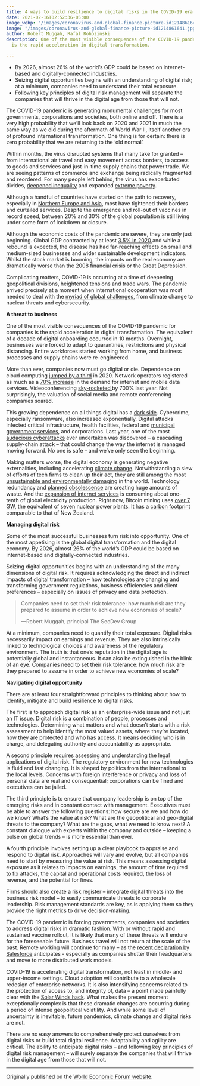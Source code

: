 ```yaml
---
title: 4 ways to build resilience to digital risks in the COVID-19 era
date: 2021-02-16T02:52:36-05:00
image_webp: "/images/coronavirus-and-global-finance-picture-id1214861641.webp"
image: "/images/coronavirus-and-global-finance-picture-id1214861641.jpg"
author: Robert Muggah, Rafal Rohozinski
description: One of the most visible consequences of the COVID-19 pandemic for companies
  is the rapid acceleration in digital transformation.

---
```

* By 2026, almost 26% of the world’s GDP could be based on internet-based and digitally-connected industries.
* Seizing digital opportunities begins with an understanding of digital risk; at a minimum, companies need to understand their total exposure.
* Following key principles of digital risk management will separate the companies that will thrive in the digital age from those that will not.

The COVID-19 pandemic is generating monumental challenges for most governments, corporations and societies, both online and off. There is a very high probability that we’ll look back on 2020 and 2021 in much the same way as we did during the aftermath of World War II, itself another era of profound international transformation. One thing is for certain: there is zero probability that we are returning to the ‘old normal’.

Within months, the virus disrupted systems that many take for granted – from international air travel and easy movement across borders, to access to goods and services and just-in-time supply chains that power trade. We are seeing patterns of commerce and exchange being radically fragmented and reordered. For many people left behind, the virus has exacerbated divides, [deepened inequality](https://urldefense.proofpoint.com/v2/url?u=https-3A__www.imf.org_external_pubs_ft_fandd_2020_09_COVID19-2Dand-2Dglobal-2Dinequality-2Djoseph-2Dstiglitz.htm&d=DwMFaQ&c=VWART3hH1Kkv_uOe9JqhCg&r=Xq1Z2JwMsfAnsSNRCGZrkgJqW1n_yblU-2kOIMzayVg&m=RYtGaT5HQQcNA9kdl0MqR7DDfFytdHVqMJ-hEaM2LKM&s=drQ-expm0EE6n_7KJB14-ngwRWOT1Nl2w1YIIkDcVDQ&e=) and expanded [extreme poverty](https://urldefense.proofpoint.com/v2/url?u=https-3A__www.worldbank.org_en_news_press-2Drelease_2020_10_07_covid-2D19-2Dto-2Dadd-2Das-2Dmany-2Das-2D150-2Dmillion-2Dextreme-2Dpoor-2Dby-2D2021&d=DwMFaQ&c=VWART3hH1Kkv_uOe9JqhCg&r=Xq1Z2JwMsfAnsSNRCGZrkgJqW1n_yblU-2kOIMzayVg&m=RYtGaT5HQQcNA9kdl0MqR7DDfFytdHVqMJ-hEaM2LKM&s=Db9qMGURrBXoBduHddbmqbrIb6FtC8-KYXeZwwuRWEA&e=).

Although a handful of countries have started on the path to recovery, especially in [Northern Europe and Asia](https://urldefense.proofpoint.com/v2/url?u=https-3A__www.wsj.com_articles_the-2Dzoom-2Dboom-2Dasia-2Dleads-2Dthe-2Dworld-2Din-2Dcovid-2D19-2Deconomic-2Drecovery-2D11605445200&d=DwMFaQ&c=VWART3hH1Kkv_uOe9JqhCg&r=Xq1Z2JwMsfAnsSNRCGZrkgJqW1n_yblU-2kOIMzayVg&m=RYtGaT5HQQcNA9kdl0MqR7DDfFytdHVqMJ-hEaM2LKM&s=gT7bQVBmUTJ2pMBTBX9PEf4iYPGOPvzWe5VZP9B1PhE&e=), most have tightened their borders and curtailed services. Despite the emergence and roll-out of vaccines in record speed, between 20% and 30% of the global population is still living under some form of lockdown or closure.

Although the economic costs of the pandemic are severe, they are only just beginning. Global GDP contracted by at least [3.5% in 2020 ](https://urldefense.proofpoint.com/v2/url?u=https-3A__www.imf.org_en_News_Articles_2021_01_28_tr012621-2Dtranscript-2Dof-2Dthe-2Dworld-2Deconomic-2Doutlook-2Dupdate-2Dpress-2Dbriefing&d=DwMFaQ&c=VWART3hH1Kkv_uOe9JqhCg&r=Xq1Z2JwMsfAnsSNRCGZrkgJqW1n_yblU-2kOIMzayVg&m=RYtGaT5HQQcNA9kdl0MqR7DDfFytdHVqMJ-hEaM2LKM&s=asKhi8XDuQ2x8PvRzQP2UfcThK6oXGOFTOWlT1o5wGE&e=)and while a rebound is expected, the disease has had far-reaching effects on small and medium-sized businesses and wider sustainable development indicators. Whilst the stock market is booming, the impacts on the real economy are dramatically worse than the 2008 financial crisis or the Great Depression.

Complicating matters, COVID-19 is occurring at a time of deepening geopolitical divisions, heightened tensions and trade wars. The pandemic arrived precisely at a moment when international cooperation was most needed to deal with the [myriad of global challenges](https://www.weforum.org/agenda/2020/04/we-need-major-cooperation-on-global-security-in-the-covid-19-era/), from climate change to nuclear threats and cybersecurity.

**A threat to business**

One of the most visible consequences of the COVID-19 pandemic for companies is the rapid acceleration in digital transformation. The equivalent of a decade of digital onboarding occurred in 10 months. Overnight, businesses were forced to adapt to quarantines, restrictions and physical distancing. Entire workforces started working from home, and business processes and supply chains were re-engineered.

More than ever, companies now must go digital or die. Dependence on cloud computing [jumped by a third](https://urldefense.proofpoint.com/v2/url?u=https-3A__techhq.com_2021_02_cloud-2Dcomputing-2Dspend-2Dincreased-2Dby-2Da-2Dthird-2Din-2D2020_&d=DwMFaQ&c=VWART3hH1Kkv_uOe9JqhCg&r=Xq1Z2JwMsfAnsSNRCGZrkgJqW1n_yblU-2kOIMzayVg&m=RYtGaT5HQQcNA9kdl0MqR7DDfFytdHVqMJ-hEaM2LKM&s=T7jmKJEviDbeD0O9S7eJu2BIBHQPDJhl83OAlrE7fBY&e=) in 2020. Network operators registered as much as a [70% increase](https://urldefense.proofpoint.com/v2/url?u=https-3A__www.forbes.com_sites_markbeech_2020_03_25_covid-2D19-2Dpushes-2Dup-2Dinternet-2Duse-2D70-2Dstreaming-2Dmore-2Dthan-2D12-2Dfirst-2Dfigures-2Dreveal_-3Fsh-3D32bbf48e3104&d=DwMFaQ&c=VWART3hH1Kkv_uOe9JqhCg&r=Xq1Z2JwMsfAnsSNRCGZrkgJqW1n_yblU-2kOIMzayVg&m=RYtGaT5HQQcNA9kdl0MqR7DDfFytdHVqMJ-hEaM2LKM&s=UNrhOw3aiHPX6ERj6MAuCJnYMHQ0gi-UUTbSyT1MCus&e=) in the demand for internet and mobile data services. Videoconferencing [sky-rocketed ](https://urldefense.proofpoint.com/v2/url?u=https-3A__www.bbc.com_news_business-2D52884782&d=DwMFaQ&c=VWART3hH1Kkv_uOe9JqhCg&r=Xq1Z2JwMsfAnsSNRCGZrkgJqW1n_yblU-2kOIMzayVg&m=RYtGaT5HQQcNA9kdl0MqR7DDfFytdHVqMJ-hEaM2LKM&s=EhCfN3bh7VQsCj9CLw4svbeO_ZliHMV2EbQAenMZYrU&e=)by 700% last year. Not surprisingly, the valuation of social media and remote conferencing companies soared.

This growing dependence on all things digital has a [dark side](https://www.weforum.org/agenda/2020/09/dark-side-digitalization/). Cybercrime, especially ransomware, also increased exponentially. Digital attacks infected critical infrastructure, health facilities, federal and [municipal government services](https://www.weforum.org/agenda/2019/09/our-cities-are-increasingly-vulnerable-to-cyberattacks-heres-how-they-can-fight-back/), and corporations. Last year, one of the most [audacious cyberattacks](https://urldefense.proofpoint.com/v2/url?u=https-3A__foreignpolicy.com_2021_01_11_cyberattack-2Dhackers-2Drussia-2Dsvr-2Dgru-2Dsolarwinds-2Dvirus-2Dinternet_&d=DwMFaQ&c=VWART3hH1Kkv_uOe9JqhCg&r=Xq1Z2JwMsfAnsSNRCGZrkgJqW1n_yblU-2kOIMzayVg&m=RYtGaT5HQQcNA9kdl0MqR7DDfFytdHVqMJ-hEaM2LKM&s=Dymx2ri0kSThg7TDymGRCsTUjKjp2aTxG2vqs0nMhPE&e=) ever undertaken was discovered – a cascading supply-chain attack – that could change the way the internet is managed moving forward. No one is safe – and we’ve only seen the beginning.

Making matters worse, the digital economy is generating negative externalities, including accelerating [climate change](https://urldefense.proofpoint.com/v2/url?u=https-3A__theconversation.com_the-2Ddigital-2Deconomys-2Denvironmental-2Dfootprint-2Dis-2Dthreatening-2Dthe-2Dplanet-2D126636&d=DwMFaQ&c=VWART3hH1Kkv_uOe9JqhCg&r=HZsAWjLiP_ClC7cC15LqUfYKMIxWtxR5inBSzpzkIoo&m=_tN-U-6nGJAjgL9rttoStImWwDu7_zKx09_8bRY23sw&s=gzWRe_2C-rTBgGWbZN6R7qX5rHcovUsnxIqIw93LpHA&e=). Notwithstanding a slew of efforts of tech firms to clean up their act, they are still among the most [unsustainable and environmentally damaging](https://urldefense.proofpoint.com/v2/url?u=https-3A__www.ictworks.org_digital-2Dtechnologies-2Dclimate-2Dchange-2Dproblem_-23.X1hLyXlKiUk&d=DwMFaQ&c=VWART3hH1Kkv_uOe9JqhCg&r=HZsAWjLiP_ClC7cC15LqUfYKMIxWtxR5inBSzpzkIoo&m=_tN-U-6nGJAjgL9rttoStImWwDu7_zKx09_8bRY23sw&s=7DvL-SNjPM2kwVFyg7wOCqtpoX_xYV86puMkuEAGcjY&e=) in the world. Technology redundancy and [planned obsolescence](https://urldefense.proofpoint.com/v2/url?u=https-3A__www.theguardian.com_technology_2020_apr_15_the-2Dright-2Dto-2Drepair-2Dplanned-2Dobsolescence-2Delectronic-2Dwaste-2Dmountain&d=DwMFaQ&c=VWART3hH1Kkv_uOe9JqhCg&r=HZsAWjLiP_ClC7cC15LqUfYKMIxWtxR5inBSzpzkIoo&m=_tN-U-6nGJAjgL9rttoStImWwDu7_zKx09_8bRY23sw&s=GVJqKu_lfMChI78zJZ9UiSC2K4mV68zNk6RSw1uOAG0&e=) are creating huge amounts of waste. And the [expansion of internet services](https://urldefense.proofpoint.com/v2/url?u=https-3A__medium.com_wedonthavetime_guest-2Dblog-2Dpost-2Dthe-2Dalarming-2Denvironmental-2Dimpact-2Dof-2Dthe-2Dinternet-2Dand-2Dhow-2Dyou-2Dcan-2Dhelp-2D6ff892b8730d&d=DwMFaQ&c=VWART3hH1Kkv_uOe9JqhCg&r=HZsAWjLiP_ClC7cC15LqUfYKMIxWtxR5inBSzpzkIoo&m=_tN-U-6nGJAjgL9rttoStImWwDu7_zKx09_8bRY23sw&s=Gg54YXgfcu74lvZfFvooKnpy-nkdy3NjxTrcmx3PxkQ&e=) is consuming about one-tenth of global electricity production. Right now, Bitcoin mining uses [over 7 GW](https://news.bitcoin.com/the-bitcoin-network-now-consumes-7-nuclear-plants-worth-of-power/), the equivalent of seven nuclear power plants. It has a [carbon footprint](https://www.cnbc.com/2021/02/05/bitcoin-btc-surge-renews-worries-about-its-massive-carbon-footprint.html) comparable to that of New Zealand.

**Managing digital risk**

Some of the most successful businesses turn risk into opportunity. One of the most appetising is the global digital transformation and the digital economy. By 2026, almost 26% of the world’s GDP could be based on internet-based and digitally-connected industries.

Seizing digital opportunities begins with an understanding of the many dimensions of digital risk. It requires acknowledging the direct and indirect impacts of digital transformation – how technologies are changing and transforming government regulations, business efficiencies and client preferences – especially on issues of privacy and data protection.

> Companies need to set their risk tolerance: how much risk are they prepared to assume in order to achieve new economies of scale?
>
> —Robert Muggah,  principal The SecDev Group

  
At a minimum, companies need to quantify their total exposure. Digital risks necessarily impact on earnings and revenue. They are also intrinsically linked to technological choices and awareness of the regulatory environment. The truth is that one’s reputation in the digital age is potentially global and instantaneous. It can also be extinguished in the blink of an eye. Companies need to set their risk tolerance: how much risk are they prepared to assume in order to achieve new economies of scale?

**Navigating digital opportunity**

There are at least four straightforward principles to thinking about how to identify, mitigate and build resilience to digital risks.

The first is to approach digital risk as an enterprise-wide issue and not just an IT issue. Digital risk is a combination of people, processes and technologies. Determining what matters and what doesn’t starts with a risk assessment to help identify the most valued assets, where they’re located, how they are protected and who has access. It means deciding who is in charge, and delegating authority and accountability as appropriate.

A second principle requires assessing and understanding the legal applications of digital risk. The regulatory environment for new technologies is fluid and fast changing. It is shaped by politics from the international to the local levels. Concerns with foreign interference or privacy and loss of personal data are real and consequential; corporations can be fined and executives can be jailed.

The third principle is to ensure that company leadership is on top of the emerging risks and in constant contact with management. Executives must be able to answer the following questions: how secure are we and how do we know? What’s the value at risk? What are the geopolitical and geo-digital threats to the company? What are the gaps, what we need to know next? A constant dialogue with experts within the company and outside – keeping a pulse on global trends – is more essential than ever.

A fourth principle involves setting up a clear playbook to appraise and respond to digital risk. Approaches will vary and evolve, but all companies need to start by measuring the value at risk. This means assessing digital exposure as it relates to impacts on earnings, the amount of time required to fix attacks, the capital and operational costs required, the loss of revenue, and the potential for fines.

Firms should also create a risk register – integrate digital threats into the business risk model – to easily communicate threats to corporate leadership. Risk management standards are key, as is applying them so they provide the right metrics to drive decision-making.

The COVID-19 pandemic is forcing governments, companies and societies to address digital risks in dramatic fashion. With or without rapid and sustained vaccine rollout, it is likely that many of these threats will endure for the foreseeable future. Business travel will not return at the scale of the past. Remote working will continue for many – as the [recent declaration by Salesforce](https://www.theverge.com/2021/2/9/22275304/salesfore-remote-work-9-to-5-workday-is-dead-flex-coronavirus) anticipates - especially as companies shutter their headquarters and move to more distributed work models.

COVID-19 is accelerating digital transformation, not least in middle- and upper-income settings. Cloud adoption will contribute to a wholesale redesign of enterprise networks. It is also intensifying concerns related to the protection of access to, and integrity of, data – a point made painfully clear with the [Solar Winds hack](https://urldefense.proofpoint.com/v2/url?u=https-3A__foreignpolicy.com_2021_01_11_cyberattack-2Dhackers-2Drussia-2Dsvr-2Dgru-2Dsolarwinds-2Dvirus-2Dinternet_&d=DwMFaQ&c=VWART3hH1Kkv_uOe9JqhCg&r=Xq1Z2JwMsfAnsSNRCGZrkgJqW1n_yblU-2kOIMzayVg&m=RYtGaT5HQQcNA9kdl0MqR7DDfFytdHVqMJ-hEaM2LKM&s=Dymx2ri0kSThg7TDymGRCsTUjKjp2aTxG2vqs0nMhPE&e=). What makes the present moment exceptionally complex is that these dramatic changes are occurring during a period of intense geopolitical volatility. And while some level of uncertainty is inevitable, future pandemics, climate change and digital risks are not.

There are no easy answers to comprehensively protect ourselves from digital risks or build total digital resilience. Adaptability and agility are critical. The ability to anticipate digital risks – and following key principles of digital risk management – will surely separate the companies that will thrive in the digital age from those that will not.

***

Originally published on the [World Economic Forum website](https://www.weforum.org/agenda/2021/02/converting-digital-risk-into-opportunity-in-the-covid-19-era/ "WEF"):